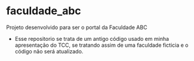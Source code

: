 # faculdade_abc
Projeto desenvolvido para ser o portal da Faculdade ABC

* Esse repositorio se trata de um antigo código usado em minha apresentação do TCC, se tratando assim de uma faculdade ficticia e o código não será atualizado.
